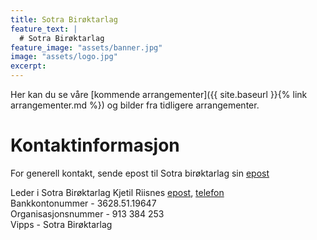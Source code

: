 ```yaml
---
title: Sotra Birøktarlag
feature_text: |
  # Sotra Birøktarlag
feature_image: "assets/banner.jpg"
image: "assets/logo.jpg"
excerpt:
---
```


Her kan du se våre [kommende arrangementer]({{ site.baseurl }}{% link arrangementer.md %}) og bilder fra tidligere arrangementer.


<!-- # Ofte stilte spørsmål  
- Jeg vil bli birøkter, hvem kontakter jeg?
- Jeg har funnet en sverm, hva gjør jeg?
- Jeg vil kjøpe bikube, hvem selger? -->

# Kontaktinformasjon  
For generell kontakt, sende epost til Sotra birøktarlag sin [epost](mailto:sotra.biroektarlag@gmail.com) 

Leder i Sotra Birøktarlag Kjetil Riisnes [epost](mailto:kjetil.riisnes@gmail.com), [telefon](tel:+4790041456)  
Bankkontonummer     - 3628.51.19647  
Organisasjonsnummer - 913 384 253  
Vipps               - Sotra Birøktarlag
